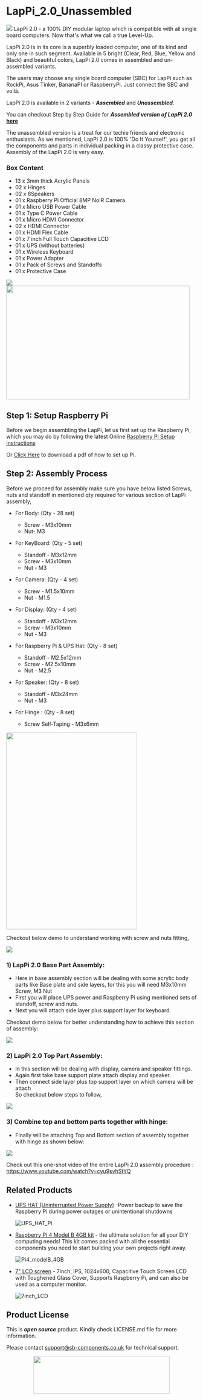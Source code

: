# LapPi_2.0_Unassembled

<img src="https://cdn.shopify.com/s/files/1/1217/2104/files/LAPPI2.png?v=1682681246" >
LapPi 2.0 - a 100% DIY modular laptop which is compatible with all single board computers. Now that's what we call a true Level-Up.

LapPi 2.0 is in its core is a superbly loaded computer, one of its kind and only one in such segment. Available in 5 bright (Clear, Red, Blue, Yellow and Black) and beautiful colors, LapPi 2.0 comes in assembled and un-assembled variants.

The users may choose any single board computer (SBC) for LapPi such as RockPi, Asus Tinker, BananaPI or RaspberryPi. Just connect the SBC and voilà.

LapPi 2.0 is available in 2 variants - **_Assembled_** and **_Unassembled_**. 

You can checkout Step by Step Guide for **_Assembled version of LapPi 2.0_ [here](https://github.com/sbcshop/LapPi_2.0_Assembled)** 

The unassembled version is a treat for our techie friends and electronic enthusiasts. As we mentioned, LapPi 2.0 is 100% 'Do It Yourself', you get all the components and parts in individual packing in a classy protective case. Assembly of the LapPi 2.0 is very easy.

### Box Content
- 13 x 3mm thick Acrylic Panels
- 02 x Hinges
- 02 x 8Speakers
- 01 x Raspberry Pi Official 8MP NoIR Camera
- 01 x Micro USB Power Cable
- 01 x Type C Power Cable
- 01 x Micro HDMI Connector
- 02 x HDMI Connector
- 01 x HDMI Flex Cable
- 01 x 7 inch Full Touch Capacitive LCD
- 01 x UPS (without batteries)
- 01 x Wireless Keyboard
- 01 x Power Adapter
- 01 x Pack of Screws and Standoffs
- 01 x Protective Case

<img src="https://github.com/sbcshop/LapPi_2.0_Unassembled/blob/main/images/POWER%20CABLE.jpg" >
<img src="https://github.com/sbcshop/LapPi_2.0_Unassembled/blob/main/images/HDMI.jpg" width = "485" height="300">

## Step 1: Setup Raspberry Pi
Before we begin assembling the LapPi, let us first set up the Raspberry Pi, which you may do by following the latest Online [Raspberry Pi Setup instructions](https://projects.raspberrypi.org/en/projects/raspberry-pi-setting-up)

Or [Click Here](https://github.com/sbcshop/LapPi_2.0_Unassembled/blob/main/Documents/Setting%20up%20your%20Raspberry%20Pi.pdf) to download a pdf of how to set up Pi.

## Step 2: Assembly Process
Before we proceed for assembly make sure you have below listed Screws, nuts and standoff in mentioned qty required for various section of LapPi assembly,

* For Body: (Qty - 28 set)
  * Screw - M3x10mm
  * Nut- M3
 
* For KeyBoard: (Qty - 5 set) 
  * Standoff - M3x12mm
  * Screw - M3x10mm
  * Nut - M3

* For Camera: (Qty - 4 set) 
  * Screw - M1.5x10mm
  * Nut - M1.5

* For Display: (Qty - 4 set) 
  * Standoff - M3x12mm
  * Screw - M3x10mm
  * Nut - M3

* For Raspberry Pi & UPS Hat: (Qty - 8 set) 
  * Standoff - M2.5x12mm
  * Screw - M2.5x10mm
  * Nut - M2.5

* For Speaker: (Qty - 8 set)
  * Standoff - M3x24mm
  * Nut - M3

* For Hinge : (Qty - 8 set)
  * Screw Self-Taping - M3x6mm

<img src="https://github.com/sbcshop/LapPi_2.0_Unassembled/blob/main/images/screws.jpg" width = "346" height="519">

Checkout below demo to understand working with screw and nuts fitting,

<img src="https://github.com/sbcshop/LapPi_2.0_Unassembled/blob/main/images/Nut-and-screw-assembly.gif" >

### 1) LapPi 2.0 Base Part Assembly: 
- Here in base assembly section will be dealing with some acrylic body parts like Base plate and side layers, for this you will need M3x10mm Screw, M3 Nut
- First you will place UPS power and Raspberry Pi using mentioned sets of standoff, screw and nuts. 
- Next you will attach side layer plus support layer for keyboard.

Checkout demo below for better understanding how to achieve this section of assembly:

<img src="https://github.com/sbcshop/LapPi_2.0_Unassembled/blob/main/images/BottomCover-assembly.gif" > 

### 2) LapPi 2.0 Top Part Assembly:
- In this section will be dealing with display, camera and speaker fittings. 
- Again first take base support plate attach display and speaker.
- Then connect side layer plus top support layer on which camera will be attach  
So checkout below steps to follow,

<img src= "https://github.com/sbcshop/LapPi_2.0_Unassembled/blob/main/images/TopCover-Assembly.gif" >


### 3) Combine top and bottom parts together with hinge:
- Finally will be attaching Top and Bottom section of assembly together with hinge as shown below:

<img src= "https://github.com/sbcshop/LapPi_2.0_Unassembled/blob/main/images/Housing-Main-assembly.gif">

Check out this one-shot video of the entire LapPi 2.0 assembly procedure :
https://www.youtube.com/watch?v=cyu9svhStYQ

## Related Products
   * [UPS HAT (Uninterrupted Power Supply)](https://shop.sb-components.co.uk/products/ups-hat-for-raspberry-pi?_pos=4&_sid=f735813a1&_ss=r) -Power backup to save the Raspberry Pi during power outages or unintentional shutdowns
   
     ![UPS_HAT_Pi](https://cdn.shopify.com/s/files/1/1217/2104/products/UninterruptiblePowerSupplyHATForRaspberryPi.png?v=1673355462&width=300)
   
   * [Raspberry Pi 4 Model B 4GB kit](https://shop.sb-components.co.uk/products/raspberry-pi-4-model-b-4gb-kit?_pos=6&_sid=1e4720b41&_ss=r) - the ultimate solution for all your DIY computing needs! This kit comes packed with all the essential components you need to start building your own projects right away.
   
     ![Pi4_modelB_4GB](https://cdn.shopify.com/s/files/1/1217/2104/files/RASPBERRYPIKIT.jpg?v=1682400182&width=300)
   
   * [7" LCD screen](https://shop.sb-components.co.uk/products/7-hdmi-lcd-h-1024x600-ips-capacitive-touch-screen-lcd?_pos=1&_sid=e81b1955a&_ss=r) - 7inch, IPS, 1024x600, Capacitive Touch Screen LCD with Toughened Glass Cover, Supports Raspberry Pi, and can also be used as a computer monitor.
   
     ![7inch_LCD](https://cdn.shopify.com/s/files/1/1217/2104/products/61WO3cVq46L._AC_SL1440.jpg?v=1655190070&width=300)
   
## Product License

This is ***open source*** product. Kindly check LICENSE.md file for more information.

Please contact support@sb-components.co.uk for technical support.
<p align="center">
  <img width="360" height="100" src="https://cdn.shopify.com/s/files/1/1217/2104/files/Logo_sb_component_3.png?v=1666086771&width=300">
</p>


